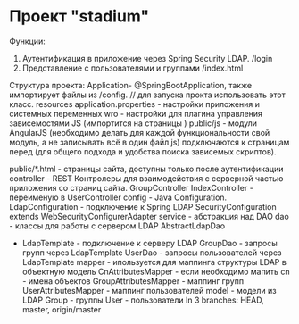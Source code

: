 # Проект "stadium"

Функции:
1) Аутентификация в приложение через Spring Security LDAP. /login
2) Представление с пользователями и группами /index.html

Структура проекта:
 Application- @SpringBootApplication, также импортирует файлы из /config.
// для запуска прокта использовать этот класс.
resources
application.properties - настройки приложения и системных переменных
wro - настройки для плагина управления зависемостями JS (импортится на страницы <script src="js/angular-bootstrap.js" type="text/javascript"></script>)
public/js - модули AngularJS (необходимо делать для каждой функциональности свой модуль, а не записывать всё в один файл js)
подключаются к страницам перед </body> (для общего подхода и удобства поиска зависемых скриптов).
<script src="js/angular-bootstrap.js" type="text/javascript"></script>
<script src="js/storeModule.js"></script>
public/*.html - страницы сайта, доступны только после аутентификации
controller - REST Контролеры для взаимодействия с серверной частью приложения со страниц сайта.
GroupController
IndexController - переименую в UserController
config - Java Configuration.
LdapConfiguration - подключение к Spring LDAP
SecurityConfiguration extends WebSecurityConfigurerAdapter
service - абстракция над DAO
dao - классы для работы с сервером LDAP
AbstractLdapDao
- LdapTemplate - подключение к серверу LDAP
GroupDao - запросы групп через LdapTemplate
UserDao - запросы пользователей через LdapTemplate
mapper - ипользуется для маппинга структуры LDAP в объектную модель
CnAttributesMapper - если необходимо мапить cn - имена объектов
GroupAttributesMapper - маппинг групп
UserAttributesMapper - маппинг пользователей
model - модели из LDAP
Group - группы
User - пользователи
In 3 branches:
 HEAD, master, origin/master
